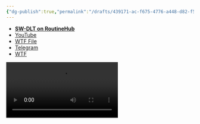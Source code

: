 ```yaml
---
{"dg-publish":true,"permalink":"/drafts/439171-ac-f675-4776-a448-d82-f54-d6-c660/","dgHomeLink":true,"dgPassFrontmatter":false}
---
```


- [**SW-DLT on RoutineHub**](https://routinehub.co/shortcut/7284/)
- [YouTube](https://youtube.com/shorts/zXjBUfhQrJw)
- [WTF File](https://davidblue.wtf/video/swdlt.mp4)
- [Telegram](https://t.me/extratone/11076)
- [WTF](https://davidblue.wtf/drafts/439171AC-F675-4776-A448-D82F54D6C660.html)

<video controls>
  <source src="https://davidblue.wtf/video/swdlt.mp4">
</video>